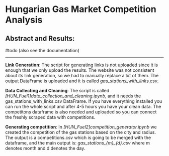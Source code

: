 # Hungarian Gas Market Competition Analysis

Abstract and Results:
---

#todo (also see the documentation)

---
**Link Generation**: The script for generating links is not uploaded since it is enough that we only upload the results. The website was not consistent about its link generation, so we had to manually replace a lot of them. The output DataFrame is uploaded and it is called *gas_stations_with_links.csv*.

**Data Collecting and Cleaning**: The script is called *[HUN_Fuel1]data_collection_and_cleaning.ipynb*, and it needs the gas_stations_with_links.csv DataFrame. If you have everything installed you can run the whole script and after 4-5 hours you have your clean data. The competitons dataframe is also needed and uploaded so you can connect the freshly scraped data with competitions.

**Generating competition**: In *[HUN_Fuel2]competition_generator.ipynb* we created the competition of the gas stations based on the city and radius. The output is a competitions.csv which is going to be merged with the dataframe, and the main output is: *gas_stations_{m}_{d}.csv* where m denotes month and d denotes the day.
